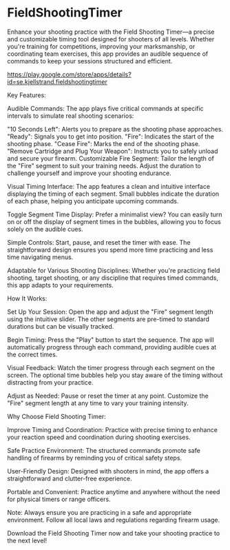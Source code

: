 ﻿# FieldShootingTimer

Enhance your shooting practice with the Field Shooting Timer—a precise and customizable timing tool designed for shooters of all levels. Whether you're training for competitions, improving your marksmanship, or coordinating team exercises, this app provides an audible sequence of commands to keep your sessions structured and efficient.

https://play.google.com/store/apps/details?id=se.kjellstrand.fieldshootingtimer

Key Features:

Audible Commands: The app plays five critical commands at specific intervals to simulate real shooting scenarios:

"10 Seconds Left": Alerts you to prepare as the shooting phase approaches.
"Ready": Signals you to get into position.
"Fire": Indicates the start of the shooting phase.
"Cease Fire": Marks the end of the shooting phase.
"Remove Cartridge and Plug Your Weapon": Instructs you to safely unload and secure your firearm.
Customizable Fire Segment: Tailor the length of the "Fire" segment to suit your training needs. Adjust the duration to challenge yourself and improve your shooting endurance.

Visual Timing Interface: The app features a clean and intuitive interface displaying the timing of each segment. Small bubbles indicate the duration of each phase, helping you anticipate upcoming commands.

Toggle Segment Time Display: Prefer a minimalist view? You can easily turn on or off the display of segment times in the bubbles, allowing you to focus solely on the audible cues.

Simple Controls: Start, pause, and reset the timer with ease. The straightforward design ensures you spend more time practicing and less time navigating menus.

Adaptable for Various Shooting Disciplines: Whether you're practicing field shooting, target shooting, or any discipline that requires timed commands, this app adapts to your requirements.

How It Works:

Set Up Your Session: Open the app and adjust the "Fire" segment length using the intuitive slider. The other segments are pre-timed to standard durations but can be visually tracked.

Begin Timing: Press the "Play" button to start the sequence. The app will automatically progress through each command, providing audible cues at the correct times.

Visual Feedback: Watch the timer progress through each segment on the screen. The optional time bubbles help you stay aware of the timing without distracting from your practice.

Adjust as Needed: Pause or reset the timer at any point. Customize the "Fire" segment length at any time to vary your training intensity.

Why Choose Field Shooting Timer:

Improve Timing and Coordination: Practice with precise timing to enhance your reaction speed and coordination during shooting exercises.

Safe Practice Environment: The structured commands promote safe handling of firearms by reminding you of critical safety steps.

User-Friendly Design: Designed with shooters in mind, the app offers a straightforward and clutter-free experience.

Portable and Convenient: Practice anytime and anywhere without the need for physical timers or range officers.

Note: Always ensure you are practicing in a safe and appropriate environment. Follow all local laws and regulations regarding firearm usage.

Download the Field Shooting Timer now and take your shooting practice to the next level!

